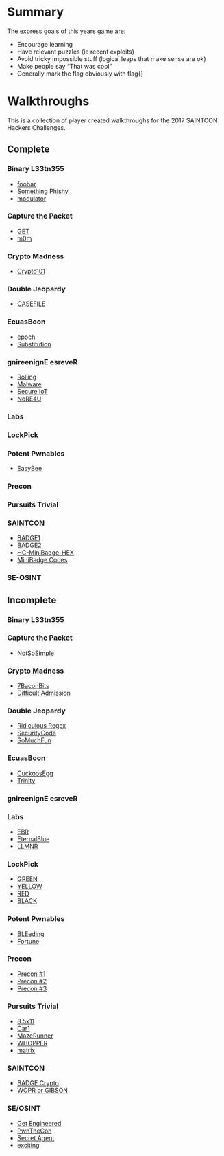 Summary
=======
The express goals of this years game are:
- Encourage learning
- Have relevant puzzles (ie recent exploits)
- Avoid tricky impossible stuff (logical leaps that make sense are ok)
- Make people say “That was cool”
- Generally mark the flag obviously with flag{}

Walkthroughs
==========
This is a collection of player created walkthroughs for the 2017 SAINTCON Hackers Challenges.

Complete
-----------
### Binary L33tn355
- [foobar](Binary%20L33tn355/foobar/)
- [Something Phishy](Binary%20L33tn355/Something%20Phishy/)
- [modulator](Binary%20L33tn355/modulator/)
### Capture the Packet
- [GET](Capture%20the%20Packet/GET/)
- [m0m](Capture%20the%20Packet/m0m/)
### Crypto Madness
- [Crypto101](Crypto%20Madness/Crypto101/)
### Double Jeopardy
- [CASEFILE](Double%20Jeopardy/CASEFILE/)
### EcuasBoon
- [epoch](EcuasBoon/epoch/)
- [Substitution](EcuasBoon/Substitution/)
### gnireenignE esreveR
- [Rolling](gnireenignE%20esreveR/Rolling/)
- [Malware](gnireenignE%20esreveR/Malware/)
- [Secure IoT](gnireenignE%20esreveR/Secure%20IoT/)
- [NoRE4U](gnireenignE%20esreveR/NoRE4U/)
### Labs
### LockPick
### Potent Pwnables
- [EasyBee](Potent%20Pwnables/EasyBee/)
### Precon
### Pursuits Trivial
### SAINTCON
- [BADGE1](SAINTCON/BADGE1/)
- [BADGE2](SAINTCON/BADGE2/)
- [HC-MiniBadge-HEX](SAINTCON/HC-MiniBadge-HEX/)
- [MiniBadge Codes](SAINTCON/MiniBadge%20Codes/)
### SE-OSINT




Incomplete
-------------
### Binary L33tn355

### Capture the Packet
- [NotSoSimple](Capture%20the%20Packet/NotSoSimple/)

### Crypto Madness
- [7BaconBits](Crypto%20Madness/7BaconBits/)
- [Difficult Admission](Crypto%20Madness/Difficult%20Admission/)

### Double Jeopardy
- [Ridiculous Regex](Double%20Jeopardy/Ridiculous%20Regex/)
- [SecurityCode](Double%20Jeopardy/SecurityCode/)
- [SoMuchFun](Double%20Jeopardy/SoMuchFun/)

### EcuasBoon
- [CuckoosEgg](EcuasBoon/CuckoosEgg/)
- [Trinity](EcuasBoon/Trinity/)

### gnireenignE esreveR

### Labs
- [EBR](Labs/EBR/)
- [EternalBlue](Labs/EternalBlue/)
- [LLMNR](Labs/LLMNR/)

### LockPick
- [GREEN](LockPick/GREEN/)
- [YELLOW](LockPick/YELLOW/)
- [RED](LockPick/RED/)
- [BLACK](LockPick/BLACK/)

### Potent Pwnables
- [BLEeding](Potent%20Pwnables/BLEeding/)
- [Fortune](Potent%20Pwnables/Fortune/)

### Precon
- [Precon #1](Precon/Precon%20#1)
- [Precon #2](Precon/Precon%20#2)
- [Precon #3](Precon/Precon%20#3)

### Pursuits Trivial
- [8.5x11](Pursuits%20Trivial/8.5x11/)
- [Car1](Pursuits%20Trivial/Car1/)
- [MazeRunner](Pursuits%20Trivial/MazeRunner/)
- [WHOPPER](Pursuits%20Trivial/WHOPPER/)
- [matrix](Pursuits%20Trivial/matrix/)

### SAINTCON
- [BADGE Crypto](SAINTCON/BADGE%20Crypto/)
- [WOPR or GIBSON](SAINTCON/WOPR%20or%20GIBSON/)

### SE/OSINT
- [Get Engineered](SE-OSINT/Get%20Engineered/)
- [PwnTheCon](SE-OSINT/PwnTheCon/)
- [Secret Agent](SE-OSINT/Secret%20Agent/)
- [exciting](SE-OSINT/exciting/)

